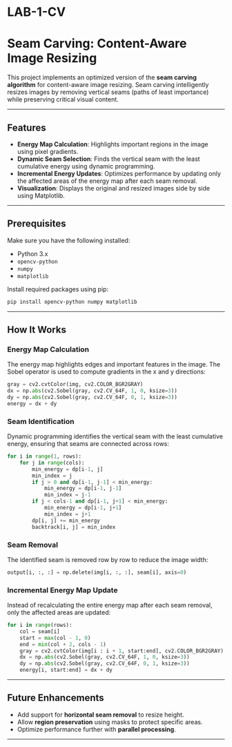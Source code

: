 # LAB-1-CV
# Seam Carving: Content-Aware Image Resizing

This project implements an optimized version of the **seam carving algorithm** for content-aware image resizing. Seam carving intelligently resizes images by removing vertical seams (paths of least importance) while preserving critical visual content.

---

## Features
- **Energy Map Calculation**: Highlights important regions in the image using pixel gradients.
- **Dynamic Seam Selection**: Finds the vertical seam with the least cumulative energy using dynamic programming.
- **Incremental Energy Updates**: Optimizes performance by updating only the affected areas of the energy map after each seam removal.
- **Visualization**: Displays the original and resized images side by side using Matplotlib.

---

## Prerequisites
Make sure you have the following installed:
- Python 3.x
- `opencv-python`
- `numpy`
- `matplotlib`

Install required packages using pip:
```bash
pip install opencv-python numpy matplotlib
```

---



## How It Works

### Energy Map Calculation
The energy map highlights edges and important features in the image. The Sobel operator is used to compute gradients in the x and y directions:
```python
gray = cv2.cvtColor(img, cv2.COLOR_BGR2GRAY)
dx = np.abs(cv2.Sobel(gray, cv2.CV_64F, 1, 0, ksize=3))
dy = np.abs(cv2.Sobel(gray, cv2.CV_64F, 0, 1, ksize=3))
energy = dx + dy
```

### Seam Identification
Dynamic programming identifies the vertical seam with the least cumulative energy, ensuring that seams are connected across rows:
```python
for i in range(1, rows):
    for j in range(cols):
        min_energy = dp[i-1, j]
        min_index = j
        if j > 0 and dp[i-1, j-1] < min_energy:
            min_energy = dp[i-1, j-1]
            min_index = j-1
        if j < cols-1 and dp[i-1, j+1] < min_energy:
            min_energy = dp[i-1, j+1]
            min_index = j+1
        dp[i, j] += min_energy
        backtrack[i, j] = min_index
```

### Seam Removal
The identified seam is removed row by row to reduce the image width:
```python
output[i, :, :] = np.delete(img[i, :, :], seam[i], axis=0)
```

### Incremental Energy Map Update
Instead of recalculating the entire energy map after each seam removal, only the affected areas are updated:
```python
for i in range(rows):
    col = seam[i]
    start = max(col - 1, 0)
    end = min(col + 2, cols - 1)
    gray = cv2.cvtColor(img[i : i + 1, start:end], cv2.COLOR_BGR2GRAY)
    dx = np.abs(cv2.Sobel(gray, cv2.CV_64F, 1, 0, ksize=3))
    dy = np.abs(cv2.Sobel(gray, cv2.CV_64F, 0, 1, ksize=3))
    energy[i, start:end] = dx + dy
```

---



## Future Enhancements
- Add support for **horizontal seam removal** to resize height.
- Allow **region preservation** using masks to protect specific areas.
- Optimize performance further with **parallel processing**.

---


